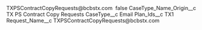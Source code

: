 <?xml version="1.0" encoding="UTF-8"?>
<CustomMetadata xmlns="http://soap.sforce.com/2006/04/metadata" xmlns:xsi="http://www.w3.org/2001/XMLSchema-instance" xmlns:xsd="http://www.w3.org/2001/XMLSchema">
    <label>TXPSContractCopyRequests@bcbstx.com </label>
    <protected>false</protected>
    <values>
        <field>CaseType_Name_Origin__c</field>
        <value xsi:type="xsd:string">TX PS Contract Copy Requests</value>
    </values>
    <values>
        <field>CaseType__c</field>
        <value xsi:type="xsd:string">Email</value>
    </values>
    <values>
        <field>Plan_Ids__c</field>
        <value xsi:type="xsd:string">TX1</value>
    </values>
    <values>
        <field>Request_Name__c</field>
        <value xsi:type="xsd:string">TXPSContractCopyRequests@bcbstx.com </value>
    </values>
</CustomMetadata>
